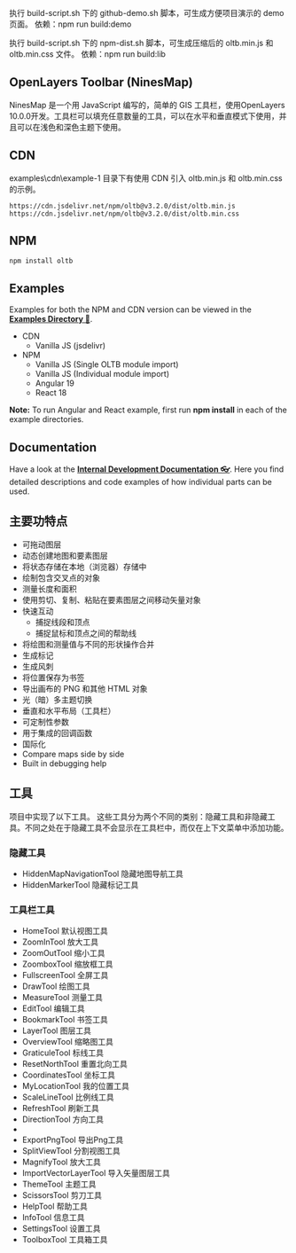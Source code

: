 执行 build-script.sh 下的 github-demo.sh 脚本，可生成方便项目演示的 demo 页面。
依赖：npm run build:demo

执行 build-script.sh 下的 npm-dist.sh 脚本，可生成压缩后的 oltb.min.js 和 oltb.min.css 文件。
依赖：npm run build:lib


## OpenLayers Toolbar (NinesMap)
NinesMap 是一个用 JavaScript 编写的，简单的 GIS 工具栏，使用OpenLayers 10.0.0开发。工具栏可以填充任意数量的工具，可以在水平和垂直模式下使用，并且可以在浅色和深色主题下使用。

## CDN
examples\cdn\example-1 目录下有使用 CDN 引入 oltb.min.js 和 oltb.min.css 的示例。

```
https://cdn.jsdelivr.net/npm/oltb@v3.2.0/dist/oltb.min.js
https://cdn.jsdelivr.net/npm/oltb@v3.2.0/dist/oltb.min.css
```

## NPM
```
npm install oltb
```



## Examples
Examples for both the NPM and CDN version can be viewed in the **[Examples Directory 👀](https://github.com/qulle/oltb/tree/main/examples/)**.
- CDN
    - Vanilla JS (jsdelivr)
- NPM
    - Vanilla JS (Single OLTB module import)
    - Vanilla JS (Individual module import)
    - Angular 19
    - React 18

**Note:** To run Angular and React example, first run **npm install** in each of the example directories.

## Documentation
Have a look at the **[Internal Development Documentation 👓](https://github.com/qulle/oltb/blob/main/README_INTERNAL.md)**. Here you find detailed descriptions and code examples of how individual parts can be used.

## 主要功特点
- 可拖动图层
- 动态创建地图和要素图层
- 将状态存储在本地（浏览器）存储中
- 绘制包含交叉点的对象
- 测量长度和面积
- 使用剪切、复制、粘贴在要素图层之间移动矢量对象
- 快速互动
    - 捕捉线段和顶点
    - 捕捉鼠标和顶点之间的帮助线
- 将绘图和测量值与不同的形状操作合并
- 生成标记
- 生成风刺
- 将位置保存为书签
- 导出画布的 PNG 和其他 HTML 对象
- 光（暗）多主题切换
- 垂直和水平布局（工具栏）
- 可定制性参数
- 用于集成的回调函数
- 国际化
- Compare maps side by side
- Built in debugging help

## 工具
项目中实现了以下工具。
这些工具分为两个不同的类别：隐藏工具和非隐藏工具。不同之处在于隐藏工具不会显示在工具栏中，而仅在上下文菜单中添加功能。

### 隐藏工具
- HiddenMapNavigationTool 隐藏地图导航工具
- HiddenMarkerTool 隐藏标记工具

### 工具栏工具
- HomeTool  默认视图工具
- ZoomInTool  放大工具
- ZoomOutTool  缩小工具
- ZoomboxTool  缩放框工具
- FullscreenTool  全屏工具
- DrawTool  绘图工具
- MeasureTool  测量工具
- EditTool  编辑工具
- BookmarkTool  书签工具
- LayerTool  图层工具
- OverviewTool  缩略图工具
- GraticuleTool  标线工具
- ResetNorthTool  重置北向工具
- CoordinatesTool  坐标工具
- MyLocationTool  我的位置工具
- ScaleLineTool  比例线工具
- RefreshTool  刷新工具
- DirectionTool  方向工具
- 
- ExportPngTool  导出Png工具
- SplitViewTool  分割视图工具
- MagnifyTool  放大工具
- ImportVectorLayerTool  导入矢量图层工具
- ThemeTool  主题工具
- ScissorsTool  剪刀工具
- HelpTool  帮助工具
- InfoTool  信息工具
- SettingsTool  设置工具
- ToolboxTool  工具箱工具